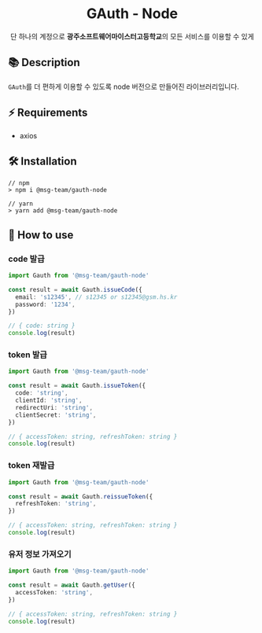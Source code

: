 <div align="center">
  <h1>GAuth - Node</h1>

  <p>단 하나의 계정으로 <strong>광주소프트웨어마이스터고등학교</strong>의 모든 서비스를 이용할 수 있게</p>
</div>

## 📚 Description

`GAuth`를 더 편하게 이용할 수 있도록 node 버전으로 만들어진 라이브러리입니다.

## ⚡ Requirements

- axios

## 🛠️ Installation

```
// npm
> npm i @msg-team/gauth-node

// yarn
> yarn add @msg-team/gauth-node
```

## 🙋 How to use

### code 발급

```ts
import Gauth from '@msg-team/gauth-node'

const result = await Gauth.issueCode({
  email: 's12345', // s12345 or s12345@gsm.hs.kr
  password: '1234',
})

// { code: string }
console.log(result)
```

### token 발급

```ts
import Gauth from '@msg-team/gauth-node'

const result = await Gauth.issueToken({
  code: 'string',
  clientId: 'string',
  redirectUri: 'string',
  clientSecret: 'string',
})

// { accessToken: string, refreshToken: string }
console.log(result)
```

### token 재발급

```ts
import Gauth from '@msg-team/gauth-node'

const result = await Gauth.reissueToken({
  refreshToken: 'string',
})

// { accessToken: string, refreshToken: string }
console.log(result)
```

### 유저 정보 가져오기

```ts
import Gauth from '@msg-team/gauth-node'

const result = await Gauth.getUser({
  accessToken: 'string',
})

// { accessToken: string, refreshToken: string }
console.log(result)
```
